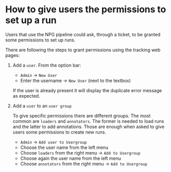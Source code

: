 # How to give users the permissions to set up a run 
Users that use the NPG pipeline could ask, through a ticket, to be 
granted some permissions to set up runs.

There are following the steps to grant permissions using the
tracking web pages:

1. Add a ```user```. From the option bar:
    
    * ```Admin``` -> ```New User ```    
    * Enter the username -> ```New User``` (next to the textbox)
    
    If the user is already present it will display the duplicate 
    error message as expected.

1.  Add a ```user``` to an ```user group```

    To give specific permissions there are different groups. 
    The most common are ```loaders``` and ```annotators```. 
    The former is needed to load runs and the latter to add annotations. 
    Those are enough when asked to give users some permissions 
    to create new runs.
    
    * ```Admin``` -> ```Add user to Usergroup```
    * Choose the user name from the left menu
    * Choose ```loaders``` from the right menu -> ```Add to Usergroup```
    * Choose again the user name from the left menu
    * Choose ```annotators``` from the right menu -> ```Add to Usergroup```
    